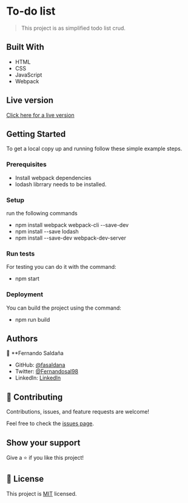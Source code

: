# To-do list

> This project is as simplified todo list crud.

## Built With

- HTML
- CSS
- JavaScript
- Webpack

## Live version
[Click here for a live version](https://fasaldana.github.io/todo_list/)

## Getting Started

To get a local copy up and running follow these simple example steps.

### Prerequisites

- Install webpack dependencies
- lodash librrary needs to be installed.

### Setup

run the following commands

- npm install webpack webpack-cli --save-dev
- npm install --save lodash
- npm install --save-dev webpack-dev-server

### Run tests

For testing you can do it with the command:

- npm start

### Deployment

You can build the project using the command:

- npm run build

## Authors

👤 \*\*Fernando Saldaña

- GitHub: [@fasaldana](https://github.com/fasaldana)
- Twitter: [@Fernandosal98](https://twitter.com/Fernandosal98)
- LinkedIn: [LinkedIn](https://www.linkedin.com/in/fernando-saldana-8bbb89228/)

## 🤝 Contributing

Contributions, issues, and feature requests are welcome!

Feel free to check the [issues page](../../issues/).

## Show your support

Give a ⭐️ if you like this project!

## 📝 License

This project is [MIT](./MIT.md) licensed.
